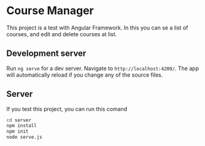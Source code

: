 # Course Manager

This project is a test with Angular Framework. In this you can se a list of courses, and edit and delete courses at list.

## Development server

Run `ng serve` for a dev server. Navigate to `http://localhost:4200/`. The app will automatically reload if you change any of the source files.

## Server

If you test this project, you can run this comand

```bash
cd server 
npm install
npm init
node serve.js
```
